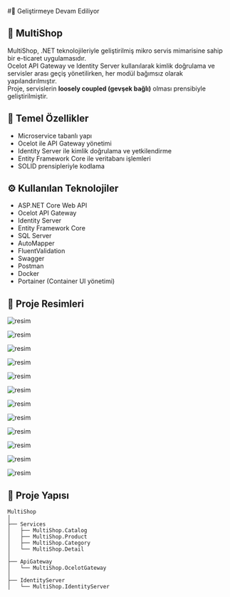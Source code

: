 #🚧 Geliştirmeye Devam Ediliyor
## 🛒 MultiShop

MultiShop, .NET teknolojileriyle geliştirilmiş mikro servis mimarisine sahip bir e-ticaret uygulamasıdır.  
Ocelot API Gateway ve Identity Server kullanılarak kimlik doğrulama ve servisler arası geçiş yönetilirken, her modül bağımsız olarak yapılandırılmıştır.  
Proje, servislerin **loosely coupled (gevşek bağlı)** olması prensibiyle geliştirilmiştir.

## 🚀 Temel Özellikler

- Microservice tabanlı yapı
- Ocelot ile API Gateway yönetimi
- Identity Server ile kimlik doğrulama ve yetkilendirme
- Entity Framework Core ile veritabanı işlemleri
- SOLID prensipleriyle kodlama

## ⚙️ Kullanılan Teknolojiler

- ASP.NET Core Web API  
- Ocelot API Gateway  
- Identity Server 
- Entity Framework Core  
- SQL Server  
- AutoMapper  
- FluentValidation  
- Swagger  
- Postman
- Docker
- Portainer (Container UI yönetimi)  

## 📸 Proje Resimleri

![resim](readmeImage/1.png)

![resim](readmeImage/2.png)

![resim](readmeImage/3.png)

![resim](readmeImage/4.png)

![resim](readmeImage/5.png)

![resim](readmeImage/6.png)

![resim](readmeImage/7.png)

![resim](readmeImage/8.png)

![resim](readmeImage/9.png)

![resim](readmeImage/10.png)

![resim](readmeImage/11.png)

![resim](readmeImage/12.png)

## 📁 Proje Yapısı

```text
MultiShop
│
├── Services
│   ├── MultiShop.Catalog
│   ├── MultiShop.Product
│   ├── MultiShop.Category
│   └── MultiShop.Detail
│
├── ApiGateway
│   └── MultiShop.OcelotGateway
│
├── IdentityServer
│   └── MultiShop.IdentityServer
